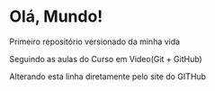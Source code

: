 # Olá, Mundo!
 Primeiro repositório versionado da minha vida

 Seguindo as aulas do Curso em Video(Git + GitHub)

Alterando esta linha diretamente pelo site do GITHub
